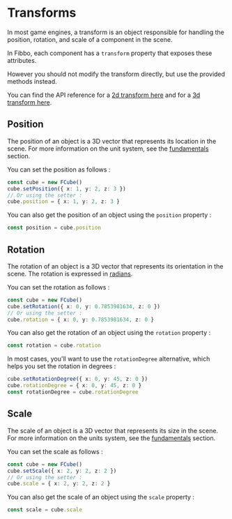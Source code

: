 # Transforms

In most game engines, a transform is an object responsible for handling the position, rotation, and scale of a component in the scene.

In Fibbo, each component has a `transform` property that exposes these attributes.

However you should not modify the transform directly, but use the provided methods instead.

You can find the API reference for a [2d transform here](/api/2d/classes/FTransform) and for a [3d transform here](/api/3d/classes/FTransform).

## Position

The position of an object is a 3D vector that represents its location in the scene. For more information on the unit system, see the [fundamentals](/guide/fundamentals#unit-system) section.

You can set the position as follows :

```typescript
const cube = new FCube()
cube.setPosition({ x: 1, y: 2, z: 3 })
// Or using the setter :
cube.position = { x: 1, y: 2, z: 3 }
```

You can also get the position of an object using the `position` property :

```typescript
const position = cube.position
```

## Rotation

The rotation of an object is a 3D vector that represents its orientation in the scene. The rotation is expressed in [radians](https://en.wikipedia.org/wiki/Radian).

You can set the rotation as follows :

```typescript
const cube = new FCube()
cube.setRotation({ x: 0, y: 0.7853981634, z: 0 })
// Or using the setter :
cube.rotation = { x: 0, y: 0.7853981634, z: 0 }
```

You can also get the rotation of an object using the `rotation` property :

```typescript
const rotation = cube.rotation
```

In most cases, you'll want to use the `rotationDegree` alternative, which helps you set the rotation in degrees :

```typescript
cube.setRotationDegree({ x: 0, y: 45, z: 0 })
cube.rotationDegree = { x: 0, y: 45, z: 0 }
const rotationDegree = cube.rotationDegree
```

## Scale

The scale of an object is a 3D vector that represents its size in the scene. For more information on the units system, see the [fundamentals](/guide/fundamentals#unit-system) section.

You can set the scale as follows :

```typescript
const cube = new FCube()
cube.setScale({ x: 2, y: 2, z: 2 })
// Or using the setter :
cube.scale = { x: 2, y: 2, z: 2 }
```

You can also get the scale of an object using the `scale` property :

```typescript
const scale = cube.scale
```
